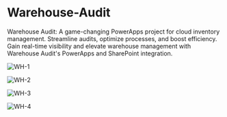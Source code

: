 # Warehouse-Audit
Warehouse Audit: A game-changing PowerApps project for cloud inventory management. Streamline audits, optimize processes, and boost efficiency. Gain real-time visibility and elevate warehouse management with Warehouse Audit's PowerApps and SharePoint integration.

![WH-1](https://github.com/JayasreeSKota/Warehouse-Audit/assets/92210967/b84bb997-c3ed-439f-91f1-40f2bd528b62)

![WH-2](https://github.com/JayasreeSKota/Warehouse-Audit/assets/92210967/a39e6a54-f832-4b59-8ff8-e3e91db6a30a)

![WH-3](https://github.com/JayasreeSKota/Warehouse-Audit/assets/92210967/57d059b8-fc89-4858-af79-7ddb9302b2bd)

![WH-4](https://github.com/JayasreeSKota/Warehouse-Audit/assets/92210967/d5f4de6c-45b4-4670-a21b-86a5dbf62930)
